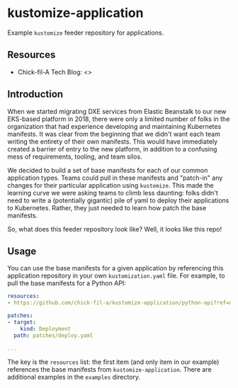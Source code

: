 # kustomize-application

Example `kustomize` feeder repository for applications.

## Resources

* Chick-fil-A Tech Blog: <>

## Introduction

When we started migrating DXE services from Elastic Beanstalk to our new EKS-based platform in 2018, there were only a limited number of folks in the organization that had experience developing and maintaining Kubernetes manifests. It was clear from the beginning that we didn't want each team writing the entirety of their own manifests. This would have immediately created a barrier of entry to the new platform, in addition to a confusing mess of requirements, tooling, and team silos.

We decided to build a set of base manifests for each of our common application types. Teams could pull in these manifests and "patch-in" any changes for their particular application using `kustomize`. This made the learning curve we were asking teams to climb less daunting: folks didn't need to write a (potentially gigantic) pile of yaml to deploy their applications to Kubernetes. Rather, they just needed to learn how patch the base manifests.

So, what does this feeder repository look like? Well, it looks like this repo!

## Usage

You can use the base manifests for a given application by referencing this application repository in your own `kustomization.yaml` file. For example, to pull the base manifests for a Python API:

```yaml
resources:
- https://github.com/chick-fil-a/kustomize-application/python-api?ref=main

patches:
- target:
    kind: Deployment
  path: patches/deploy.yaml

...
```

The key is the `resources` list: the first item (and only item in our example) references the base manifests from `kustomize-application`. There are additional examples in the `examples` directory.
